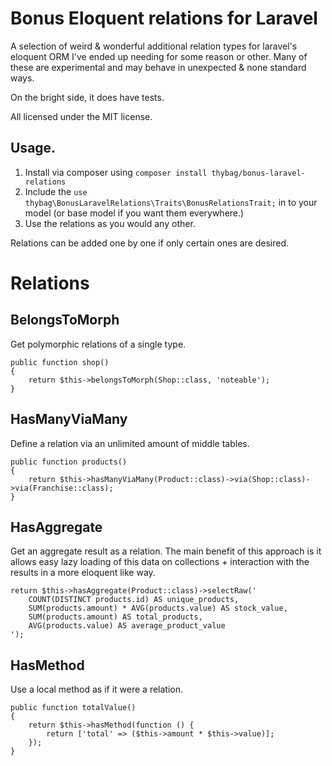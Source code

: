 # Bonus Eloquent relations for Laravel

A selection of weird & wonderful additional relation types for laravel's eloquent ORM I've ended up needing for some reason or other.
Many of these are experimental and may behave in unexpected & none standard ways.

On the bright side, it does have tests.
 
All licensed under the MIT license.

## Usage.

1. Install via composer using `composer install thybag/bonus-laravel-relations`
2. Include the `use thybag\BonusLaravelRelations\Traits\BonusRelationsTrait;` in to your model (or base model if you want them everywhere.)
3. Use the relations as you would any other.

Relations can be added one by one if only certain ones are desired.

# Relations 

## BelongsToMorph
Get polymorphic relations of a single type.

```
public function shop()
{
    return $this->belongsToMorph(Shop::class, 'noteable');
}
```

## HasManyViaMany
Define a relation via an unlimited amount of middle tables.

```
public function products()
{
    return $this->hasManyViaMany(Product::class)->via(Shop::class)->via(Franchise::class);
}
```

## HasAggregate
Get an aggregate result as a relation. The main benefit of this approach is it allows easy lazy loading of this data on collections + interaction with the results in a more eloquent like way.

```
return $this->hasAggregate(Product::class)->selectRaw('
    COUNT(DISTINCT products.id) AS unique_products,
    SUM(products.amount) * AVG(products.value) AS stock_value,
    SUM(products.amount) AS total_products,
    AVG(products.value) AS average_product_value
');
```

## HasMethod
Use a local method as if it were a relation.

```
public function totalValue()
{
    return $this->hasMethod(function () {
        return ['total' => ($this->amount * $this->value)];
    });
}
```
